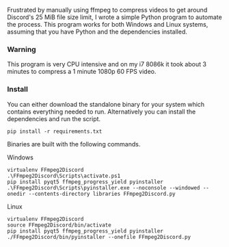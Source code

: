 Frustrated by manually using ffmpeg to compress videos to get around Discord's 25 MiB file size limit, I wrote a simple Python program to automate the process. This program works for both Windows and Linux systems, assuming that you have Python and the dependencies installed.

### Warning
This program is very CPU intensive and on my i7 8086k it took about 3 minutes to compress a 1 minute 1080p 60 FPS video.

### Install

You can either download the standalone binary for your system which contains everything needed to run. Alternatively you can install the dependencies and run the script.

`pip install -r requirements.txt`

Binaries are built with the following commands.

Windows
```
virtualenv FFmpeg2Discord
.\FFmpeg2Discord\Scripts\activate.ps1
pip install pyqt5 ffmpeg_progress_yield pyinstaller
.\FFmpeg2Discord\Scripts\pyinstaller.exe --noconsole --windowed --onedir --contents-directory libraries FFmpeg2Discord.py
```
Linux
```
virtualenv FFmpeg2Discord
source FFmpeg2Discord/bin/activate
pip install pyqt5 ffmpeg_progress_yield pyinstaller
./FFmpeg2Discord/bin/pyinstaller --onefile FFmpeg2Discord.py
```
